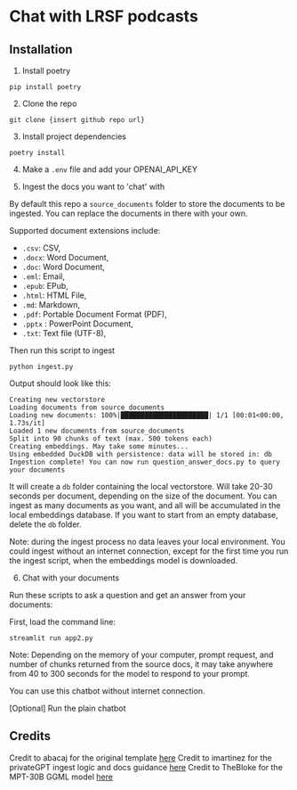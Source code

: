 # Chat with LRSF podcasts

## Installation

1. Install poetry

`pip install poetry`

2. Clone the repo

`git clone {insert github repo url}`

3. Install project dependencies

`poetry install`

4. Make a `.env` file and add your OPENAI_API_KEY


5. Ingest the docs you want to 'chat' with

By default this repo a `source_documents` folder to store the documents to be ingested. You can replace the documents in there with your own.

Supported document extensions include:

- `.csv`: CSV,
- `.docx`: Word Document,
- `.doc`: Word Document,
- `.eml`: Email,
- `.epub`: EPub,
- `.html`: HTML File,
- `.md`: Markdown,
- `.pdf`: Portable Document Format (PDF),
- `.pptx` : PowerPoint Document,
- `.txt`: Text file (UTF-8),

Then run this script to ingest

```shell
python ingest.py

```

Output should look like this:

```shell
Creating new vectorstore
Loading documents from source_documents
Loading new documents: 100%|██████████████████████| 1/1 [00:01<00:00,  1.73s/it]
Loaded 1 new documents from source_documents
Split into 90 chunks of text (max. 500 tokens each)
Creating embeddings. May take some minutes...
Using embedded DuckDB with persistence: data will be stored in: db
Ingestion complete! You can now run question_answer_docs.py to query your documents
```

It will create a `db` folder containing the local vectorstore. Will take 20-30 seconds per document, depending on the size of the document.
You can ingest as many documents as you want, and all will be accumulated in the local embeddings database.
If you want to start from an empty database, delete the `db` folder.

Note: during the ingest process no data leaves your local environment. You could ingest without an internet connection, except for the first time you run the ingest script, when the embeddings model is downloaded.

6. Chat with your documents

Run these scripts to ask a question and get an answer from your documents:

First, load the command line:

```shell
streamlit run app2.py
```

Note: Depending on the memory of your computer, prompt request, and number of chunks returned from the source docs, it may take anywhere from 40 to 300 seconds for the model to respond to your prompt.

You can use this chatbot without internet connection.

[Optional] Run the plain chatbot


## Credits

Credit to abacaj for the original template [here](https://github.com/abacaj/mpt-30B-inference/tree/main)
Credit to imartinez for the privateGPT ingest logic and docs guidance [here](https://github.com/imartinez/privateGPT/blob/main/README.md?plain=1)
Credit to TheBloke for the MPT-30B GGML model [here](https://huggingface.co/TheBloke/mpt-30B-chat-GGML)
